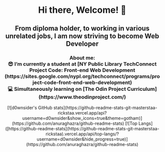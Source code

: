<div align="center">
  <h1>Hi there, Welcome! 👋</h1>
  <h2>From diploma holder, to working in various unrelated jobs, I am now striving to become Web Developer</h2>
</div>
<div align="center">
  <h3>
    About me: <br>
    😎 I’m currently a student at [NY Public Library TechConnect Project Code: Front-end Web Development (https://sites.google.com/nypl.org/techconnect/programs/project-code-front-end-web-development) <br>
    💻 Simultaneously learning on [The Odin Project Curriculum](https://www.theodinproject.com/) <br>
  </h3>
</div>
<div align="center">
  [![d0wnsider's GitHub stats](https://github-readme-stats-git-masterstaa-rickstaa.vercel.app/api?username=d0wnsider&show_icons=true&theme=gotham)](https://github.com/anuraghazra/github-readme-stats)
  [![Top Langs]([https://github-readme-stats](https://github-readme-stats-git-masterstaa-rickstaa).vercel.app/api/top-langs/?username=d0wnsider&hide_progress=true)](https://github.com/anuraghazra/github-readme-stats)
</div>
